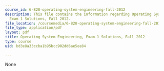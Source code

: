 ```yaml
---
course_id: 6-828-operating-system-engineering-fall-2012
description: This file contains the information regarding Operating System Engineering,
  Exam 1 Solutions, Fall 2012.
file_location: /coursemedia/6-828-operating-system-engineering-fall-2012/bd3e8a33ccba1b95bcc902dd6ae5ee84_MIT6_828F12_q12_sol.pdf
file_type: application/pdf
layout: pdf
title: Operating System Engineering, Exam 1 Solutions, Fall 2012
type: course
uid: bd3e8a33ccba1b95bcc902dd6ae5ee84

---
```

None